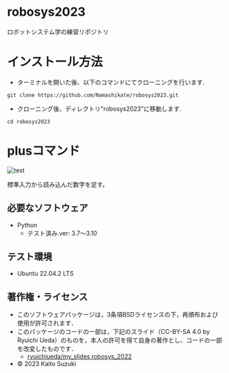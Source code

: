 # robosys2023
ロボットシステム学の練習リポジトリ
# インストール方法
* ターミナルを開いた後、以下のコマンドにてクローニングを行います.
``` 
git clone https://github.com/Namashikate/robosys2023.git 
```
* クローニング後、ディレクトリ"robosys2023"に移動します.
``` 
cd robosys2023 
```
# plusコマンド
![test](https://github.com/Namashikate/robosys2023/actions/workflows/test.yml/badge.svg)

標準入力から読み込んだ数字を足す。

## 必要なソフトウェア
* Python
  * テスト済み.ver: 3.7～3.10

## テスト環境
* Ubuntu 22.04.2 LTS

## 著作権・ライセンス
* このソフトウェアパッケージは，3条項BSDライセンスの下，再頒布および使用が許可されます．
* このパッケージのコードの一部は，下記のスライド（CC-BY-SA 4.0 by Ryuichi Ueda）のものを，本人の許可を得て自身の著作とし、コードの一部を改変したものです．
	*  [ryuichiueda/my_slides robosys_2022](https://github.com/ryuichiueda/my_slides/tree/master/robosys_2023)
* © 2023 Kaito Suzuki
